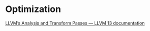 # Optimization

[LLVM’s Analysis and Transform Passes — LLVM 13 documentation](https://llvm.org/docs/Passes.html)